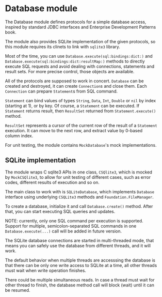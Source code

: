 # Database module
The Database module defines protocols for a simple database access, inspired by standard JDBC interfaces and Enterprise Development Patterns book.

The module also provides SQLite implementation of the given protocols, so this module requires its clinets to link with `sqlite3` library.

Most of the time, you can use `Database.execute(sql:bindings:dict:)` and `Database.execute(sql:bindings:dict:resultMap:)` methods to directly execute SQL requests and avoid dealing with connections, statements and result sets. For more precise control, those objects are available.

All of the protocols are supposed to work in concert. `Database` can be created and destroyed, it can create `Connection`s and close them. Each `Connection` can prepare `Statement`s from SQL command.

`Statement` can bind values of types `String`, `Data`, `Int`, `Double` or `nil` by index (starting at 1), or by key. Of course, a `Statement` can be executed. If `Statement` returns result, then `ResultSet` returned from `Statement.execute()` method.

`ResultSet` represents a cursor of the current row of the result of a `Statement` execution. It can move to the next row, and extract value by 0-based column index.

For unit testing, the module contains `MockDatabase`'s mock implementations.

## SQLite implementation

The module wraps C sqlite3 APIs in one class, `CSQlite3`, which is mocked by `MockCSQlite3`, to allow for unit testing of different cases, such as error codes, different results of execution and so on. 

The main class to work with is `SQLiteDatabase`, which implements `Database` interface using underlying `CSQLite3` methods and `Foundation.FileManager`.

To create a database, initialize it and call `Database.create()` method. After that, you can start executing SQL queries and updates.

NOTE: currently, only one SQL command per execution is supported. Support for multiple, semicolon-separated SQL commands in one `Database.execute(...)` call will be added in future version.

The SQLite database connections are started in multi-threaded mode, that means you can safely use the database from different threads, and it will work. 

The default behavior when multiple threads are accesssing the database is that there can be only one write access to SQLite at a time, all other threads must wait when write operation finishes. 

There could be multiple simultaneous reads. In case a thread must wait for other thread to finish, the database method call will block (wait) until it can be resumed.
